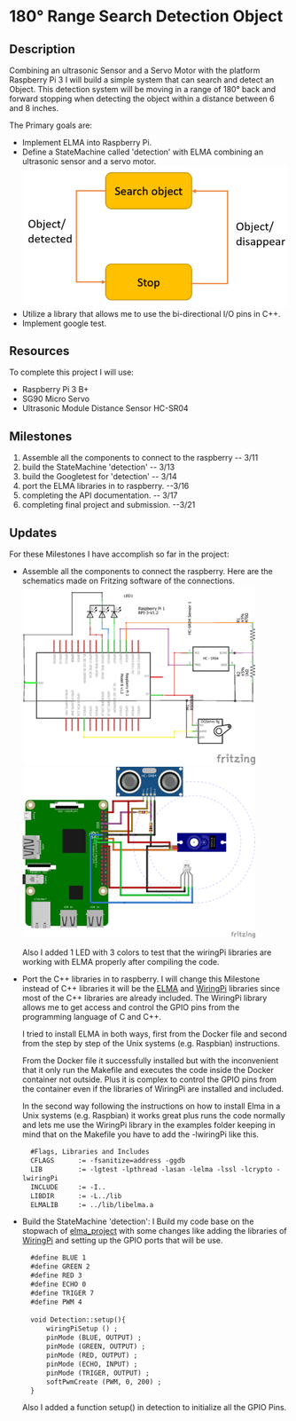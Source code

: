 180° Range Search Detection Object 
===

Description 
---

Combining an ultrasonic Sensor and a Servo Motor with the platform Raspberry Pi 3 I will build a simple system that can search and detect an Object. This detection system will be moving in a range of 180° back and forward stopping when detecting the object within a distance between 6 and 8 inches. 

The Primary goals are:
- Implement ELMA into Raspberry Pi.
- Define a StateMachine called 'detection' with ELMA combining an ultrasonic sensor and a servo motor.
    <img src="images/Statemachine_detection.PNG" width="620"></image>
- Utilize a library that allows me to use the bi-directional I/O pins in C++.
- Implement google test.

Resources
---
To complete this project I will use:

- Raspberry Pi 3 B+ 
- SG90 Micro Servo  
- Ultrasonic Module Distance Sensor HC-SR04

Milestones
---

1. Assemble all the components to connect to the raspberry -- 3/11
1. build the StateMachine 'detection' -- 3/13
1. build the Googletest for 'detection' -- 3/14
1. port the ELMA libraries in to raspberry. --3/16
1. completing the API documentation. -- 3/17
1. completing final project and submission. --3/21

Updates
---

For these Milestones I have accomplish so far in the project:

- Assemble all the components to connect the raspberry. Here are the schematics made on Fritzing software of the connections.  
  <img src="images/circuit_schem.png" width="420"></image> <img src="images/project_bb.png" width="420"></image>
  
  Also I added 1 LED with 3 colors to test that the wiringPi libraries are working with ELMA properly after compiling the code.
  
- Port the C++ libraries in to raspberry. I will change this Milestone instead of C++ libraries it will be the [ELMA]( https://github.com/klavinslab/elma/) and [WiringPi](http://www.wiringpi.com/) libraries since most of the C++ libraries are already included. The WiringPi library allows me to get access and control the GPIO pins from the programming language of C and C++. 
  
  I tried to install ELMA in both ways, first from the Docker file and second from the step by step of the Unix systems (e.g. Raspbian) instructions. 
  
  From the Docker file it successfully installed but with the inconvenient that it only run the Makefile and executes the code inside the Docker container not outside. Plus it is complex to control the GPIO pins from the container even if the libraries of WiringPi are installed and included. 
  
  In the second way following the instructions on how to install Elma in a Unix systems (e.g. Raspbian) it works great plus runs the code normally and lets me use the WiringPi library in the examples folder keeping in mind that on the Makefile you have to add the -lwiringPi like this.

        #Flags, Libraries and Includes
        CFLAGS      := -fsanitize=address -ggdb
        LIB         := -lgtest -lpthread -lasan -lelma -lssl -lcrypto -lwiringPi
        INCLUDE		:= -I..
        LIBDIR		:= -L../lib
        ELMALIB		:= ../lib/libelma.a

- Build the StateMachine 'detection': I Build my code base on the stopwach of [elma_project](https://github.com/klavinslab/elma_project.git) with some changes like adding the libraries of [WiringPi](http://www.wiringpi.com/) and setting up the GPIO ports that will be use. 

        #define BLUE 1
        #define GREEN 2 
        #define RED 3
        #define ECHO 0
        #define TRIGER 7
        #define PWM 4

        void Detection::setup(){
            wiringPiSetup () ;
            pinMode (BLUE, OUTPUT) ;
            pinMode (GREEN, OUTPUT) ;
            pinMode (RED, OUTPUT) ;
            pinMode (ECHO, INPUT) ;
            pinMode (TRIGER, OUTPUT) ;
            softPwmCreate (PWM, 0, 200) ;
        }
        
  Also I added a function setup() in detection to initialize all the GPIO Pins.

